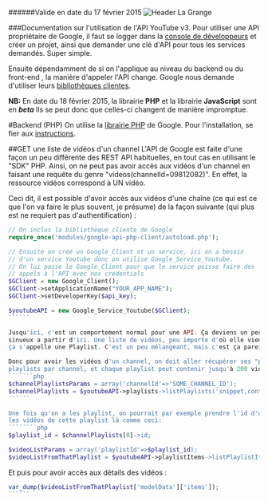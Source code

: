 ######Valide en date du 17 février 2015
![Header La Grange](http://clients.la-grange.ca/grange/grange_header.jpg "Header La Grange")

###Documentation sur l'utilisation de l'API YouTube v3.
Pour utiliser une API propriétaire de Google, il faut se logger dans la [console de développeurs](https://console.developers.google.com/project)
et créer un projet, ainsi que demander une clé d'API pour tous les services demandés. Super simple.

Ensuite dépendamment de si on l'applique au niveau du backend ou du front-end , la manière 
d'appeler l'API change. Google nous demande d'utiliser leurs [bibliothèques clientes](https://developers.google.com/youtube/v3/libraries).

**NB:** En date du 18 février 2015, la librairie **PHP** et la librairie **JavaScript** sont en **_beta_** Ils se peut donc que 
celles-ci changent de manière impromptue.

#Backend (PHP)
On utilise la [librairie PHP](https://developers.google.com/api-client-library/php/start/get_started) de Google. 
Pour l'installation, se fier aux [instructions](https://developers.google.com/api-client-library/php/start/installation).

##GET une liste de vidéos d'un channel
L'API de Google est faite d'une façon un peu différente des REST API habituelles, en tout cas en utilisant 
le "SDK" PHP. Ainsi, on ne peut pas avoir accès aux vidéos d'un channel en faisant une requête du genre 
"videos(channelId=09812082)". En effet, la ressource vidéos correspond à UN vidéo.

Ceci dit, il est possible d'avoir accès aux vidéos d'une chaîne (ce qui est ce que l'on va faire le plus souvent, je présume) 
de la façon suivante (qui plus est ne requiert pas d'authentification) :
```````php
// On inclus la bibliothèque cliente de Google
require_once('modules/google-api-php-client/autoload.php');

// Ensuite on créé un Google_Client et un service, ici on a besoin 
// d'un service Youtube donc on utilise Google_Service_Youtube.
// On lui passe le Google_Client pour que le service puisse faire des
// appels à l'API avec nos credentials
$GClient = new Google_Client();
$GClient->setApplicationName("YOUR_APP_NAME");
$GClient->setDeveloperKey($api_key);

$youtubeAPI = new Google_Service_Youtube($GClient);
``````

Jusqu'ici, c'est un comportement normal pour une API. Ça deviens un peu plus
sinueux a partir d'ici. Une liste de vidéos, peu importe d'où elle viens, dans l'API de YouTube,
ça s'appelle une Playlist. C'est un peu mélangeant, mais c'est ça pareil.

Donc pour avoir les vidéos d'un channel, on doit aller récupérer ses "playlists". Il peut y avoir plusieurs 
playlists par channel, et chaque playlist peut contenir jusqu'à 200 vidéos.
```````php
$channelPlaylistsParams = array('channelId'=>'SOME_CHANNEL_ID');
$channelPlaylists = $youtubeAPI->playlists->listPlaylists('snippet,contentDetails', $channelPlaylistsParams);
``````

Une fois qu'on a les playlist, on pourrait par exemple prendre l'id d'une d'entre elle, et puis aller cherccher
les vidéos de cette playlist là comme ceci:
````````php
$playlist_id = $channelPlaylists[0]->id;

$videoListParams = array('playlistId'=>$playlist_id);
$videoListFromThatPlaylist = $youtubeAPI->playlistItems->listPlaylistItems('snippet,contentDetails', $videoListParams);
````````

Et puis pour avoir accès aux détails des vidéos :
```````php
var_dump($videoListFromThatPlaylist['modelData']['items']);
``````